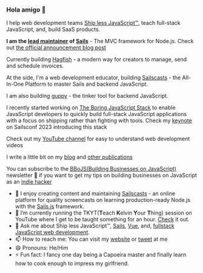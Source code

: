 ### Hola amigo 👋

I help web development teams [Ship less JavaScript™️](https://calendly.com/_koo/ship-less-javascript), teach full-stack JavaScript, and, build SaaS products. 

**I am the [lead maintainer](https://twitter.com/Dominus_Kelvin/status/1669063700144070662?s=20) of [Sails](https://sailsjs.com)** - The MVC framework for Node.js. Check out [the official announcement blog post](https://blog.sailscasts.com/announcing-the-lead-maintainer-of-sails)

Currently building [Hagfish](https://hagfish.io) - a modern way for creators to manage, send and schedule invoices.

At the side, I'm a web development educator, building [Sailscasts](https://sailcasts.com) - the All-In-One Platform to master Sails and backend JavaScript.

I am also building [guppy](https://sailscast.com/guppy) - the tinker tool for backend JavaScript.

I recently started working on [The Boring JavaScript Stack](https://github.com/sailscastshq/boring-stack) to enable JavaScript developers to quickly build full-stack JavaScript applications with a focus on shipping rather than fighting with tools. Check my [keynote](https://youtu.be/qX69jEyAIc0) on Sailsconf 2023 introducing this stack

Check out my [YouTube channel](https://youtube.com/@dominuskelvin) for easy to understand web development videos

I write a little bit on my [blog](https://dominuskelvin.dev/blog) and [other publications](https://dominuskelvin.dev/articles)

You can subscribe to the [BBoJS(Building Businesses on JavaScript)](https://newsletter.dominuskelvin.dev) newsletter 📧 if you want to get my tips on building businesses on JavaScript as an [indie hacker](https://newsletter.dominuskelvin.dev/p/what-is-indie-hacking)

- 🔭  I enjoy creating content and maintaining [Sailscasts](https://sailscasts.com) - an online platform for quality screencasts on learning production-ready Node.js with the [Sails.js](https://sailsjs.com) framework.
- 🌱 I’m currently running the TKYT(**T**each **K**elvin **Y**our **T**hing) session on YouTube where I get to be taught something for an hour. [Check](https://youtube.com/@dominuskelvin) it out.
- 💬 Ask me about Ship less JavaScript™️, [Sails](https://sailsjs.com), [Vue](https://vuejs.org), and, [fullstack JavaScript web development](https://sailscasts.com/boring).
- 📫 How to reach me: You can visit my [website](https://dominuskelvin.dev) or [tweet](https://twitter.com/dominus_kelvin) at me
- 😄 Pronouns: He/Him
- ⚡ Fun fact: I fancy one day being a Capoeira master and finally learn how to cook enough to impress my girlfriend.
